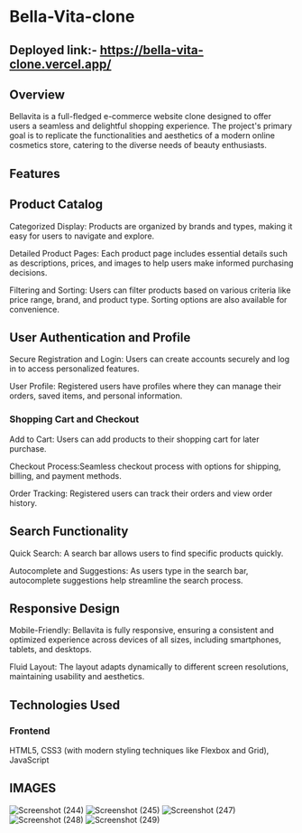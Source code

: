 # Bella-Vita-clone
## Deployed link:-  https://bella-vita-clone.vercel.app/
## Overview
Bellavita is a full-fledged e-commerce website clone designed to offer users a seamless and delightful shopping experience. The project's primary goal is to replicate the functionalities and aesthetics of a modern online cosmetics store, catering to the diverse needs of beauty enthusiasts.

## Features
## Product Catalog
Categorized Display: Products are organized by brands and types, making it easy for users to navigate and explore.

 Detailed Product Pages: Each product page includes essential details such as descriptions, prices, and images to help users make informed purchasing decisions.

Filtering and Sorting: Users can filter products based on various criteria like price range, brand, and product type. Sorting options are also available for convenience.

## User Authentication and Profile
Secure Registration and Login: Users can create accounts securely and log in to access personalized features.

User Profile: Registered users have profiles where they can manage their orders, saved items, and personal information.

### Shopping Cart and Checkout
Add to Cart: Users can add products to their shopping cart for later purchase.

Checkout Process:Seamless checkout process with options for shipping, billing, and payment methods.

Order Tracking: Registered users can track their orders and view order history.

## Search Functionality
Quick Search: A search bar allows users to find specific products quickly.

Autocomplete and Suggestions: As users type in the search bar, autocomplete suggestions help streamline the search process.

## Responsive Design
Mobile-Friendly: Bellavita is fully responsive, ensuring a consistent and optimized experience across devices of all sizes, including smartphones, tablets, and desktops.

Fluid Layout: The layout adapts dynamically to different screen resolutions, maintaining usability and aesthetics.

## Technologies Used
### Frontend
HTML5, CSS3 (with modern styling techniques like Flexbox and Grid), JavaScript

## IMAGES
![Screenshot (244)](https://github.com/Ojaschikara/Bella-Vita-clone/assets/148073482/4ea21d11-4abf-46cc-90c3-19dfd37a1d2b)
![Screenshot (245)](https://github.com/Ojaschikara/Bella-Vita-clone/assets/148073482/94a640e4-3e60-4233-b322-9ab458600194)
![Screenshot (247)](https://github.com/Ojaschikara/Bella-Vita-clone/assets/148073482/5f8a3023-df12-4a81-af1c-6eb9c3828e41)
![Screenshot (248)](https://github.com/Ojaschikara/Bella-Vita-clone/assets/148073482/8f851747-12d7-4275-9438-41dabc964206)
![Screenshot (249)](https://github.com/Ojaschikara/Bella-Vita-clone/assets/148073482/584e653c-d735-4112-a2a1-6b0d3cf08a58)


